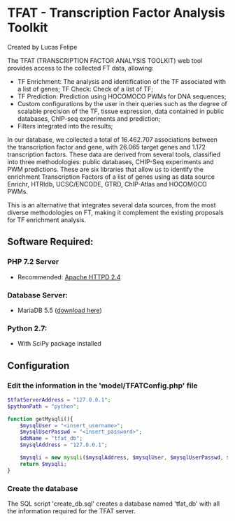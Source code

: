 # TFAT - Transcription Factor Analysis Toolkit
Created by Lucas Felipe

The TFAT (TRANSCRIPTION FACTOR ANALYSIS TOOLKIT) web tool provides access to the collected FT data, allowing:

- TF Enrichment: The analysis and identification of the TF associated with a list of genes;
TF Check: Check of a list of TF;
- TF Prediction: Prediction using HOCOMOCO PWMs for DNA sequences;
- Custom configurations by the user in their queries such as the degree of scalable precision of the TF, tissue expression, data contained in public databases, ChIP-seq experiments and prediction;
- Filters integrated into the results;

In our database, we collected a total of 16.462.707 associations between the transcription factor and gene, with 26.065 target genes and 1.172 transcription factors. These data are derived from several tools, classified into three methodologies: public databases, CHIP-Seq experiments and PWM predictions. These are six libraries that allow us to identify the enrichment Transcription Factors of a list of genes using as data source Enrichr, HTRIdb, UCSC/ENCODE, GTRD, ChIP-Atlas and HOCOMOCO PWMs.

This is an alternative that integrates several data sources, from the most diverse methodologies on FT, making it complement the existing proposals for TF enrichment analysis.

## Software Required:

### PHP 7.2 Server
- Recommended: [Apache HTTPD 2.4](https://httpd.apache.org/download.cgi#apache24)
### Database Server: 
- MariaDB 5.5 ([download here](https://downloads.mariadb.org/mariadb/5.5.58/))
### Python 2.7:
- With SciPy package installed

## Configuration

### Edit the information in the 'model/TFATConfig.php' file
```php
$tfatServerAddress = "127.0.0.1";
$pythonPath = "python";

function getMysqli(){
    $mysqlUser = "<insert_username>";
    $mysqlUserPasswd = "<insert_password>";
    $dbName = "tfat_db";
    $mysqlAddress = "127.0.0.1";

    $mysqli = new mysqli($mysqlAddress, $mysqlUser, $mysqlUserPasswd, $dbName);
    return $mysqli;
}
```

### Create the database
The SQL script 'create_db.sql' creates a database named 'tfat_db' with all the information required for the TFAT server.